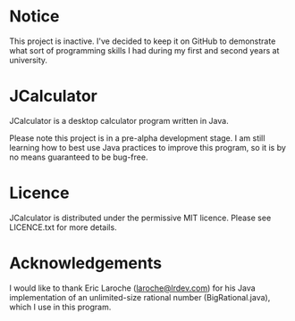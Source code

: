 Notice
================
This project is inactive. I've decided to keep it on GitHub to demonstrate what sort of programming skills I had during my first and second years at university.

JCalculator
================
JCalculator is a desktop calculator program written in Java.

Please note this project is in a pre-alpha development stage. I am still learning how to best use Java practices to improve this program, so it is by no means guaranteed to be bug-free.

Licence
================
JCalculator is distributed under the permissive MIT licence. Please see LICENCE.txt for more details.

Acknowledgements
================
I would like to thank Eric Laroche (laroche@lrdev.com) for his Java implementation of an unlimited-size rational number (BigRational.java), which I use in this program.
